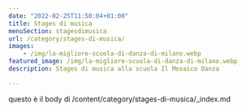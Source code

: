 ```yaml
---
date: "2022-02-25T11:50:04+01:00"
title: Stages di musica
menuSection: stagesdimusica
url: /category/stages-di-musica/
images:
    - /img/la-migliore-scuola-di-danza-di-milano.webp
featured_image: /img/la-migliore-scuola-di-danza-di-milano.webp
description: Stages di musica alla scuola Il Mosaico Danza

---
```


questo è il body di /content/category/stages-di-musica/_index.md